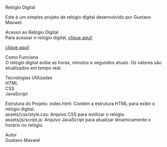 Relógio Digital<br>

Este é um simples projeto de relógio digital desenvolvido por Gustavo Maxwel.

Acesso ao Relógio Digital<br>
Para acessar o relógio digital, <a href="https://relogio-digital-nine-neon.vercel.app" target="_blank">clique aqui!</a>

[clique aqui!](https://relogio-digital-nine-neon.vercel.app)

Como Funciona<br>
O relógio digital exibe as horas, minutos e segundos atuais. Os valores são atualizados em tempo real.

Tecnologias Utilizadas
<br>
HTML
<br>
CSS
<br>
JavaScript
<br>

Estrutura do Projeto:
index.html: Contém a estrutura HTML para exibir o relógio digital.<br>
assets/css/style.css: Arquivo CSS para estilizar o relógio.<br>
assets/js/script.js: Arquivo JavaScript para atualizar dinamicamente o horário no relógio.<br>

Autor<br>
Gustavo Maxwel
